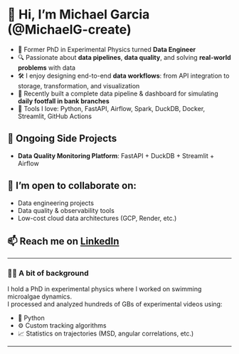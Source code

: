 # 👋 Hi, I’m Michael Garcia (@MichaelG-create)

- 🧠 Former PhD in Experimental Physics turned **Data Engineer**
- 🔍 Passionate about **data pipelines**, **data quality**, and solving **real-world problems** with data
- 🛠️ I enjoy designing end-to-end **data workflows**: from API integration to storage, transformation, and visualization
- 🚀 Recently built a complete data pipeline & dashboard for simulating **daily footfall in bank branches**
- 🔧 Tools I love: Python, FastAPI, Airflow, Spark, DuckDB, Docker, Streamlit, GitHub Actions

## 📌 Ongoing Side Projects
- **Data Quality Monitoring Platform**: FastAPI + DuckDB + Streamlit + Airflow  

## 🤝 I’m open to collaborate on:
- Data engineering projects
- Data quality & observability tools
- Low-cost cloud data architectures (GCP, Render, etc.)

## 📫 Reach me on [LinkedIn](https://www.linkedin.com/in/michaelgarcia838383/)

---

### 👨‍🔬 A bit of background

I hold a PhD in experimental physics where I worked on swimming microalgae dynamics.  
I processed and analyzed hundreds of GBs of experimental videos using:
- 🐍 Python  
- ⚙️ Custom tracking algorithms  
- 📈 Statistics on trajectories (MSD, angular correlations, etc.)

---
